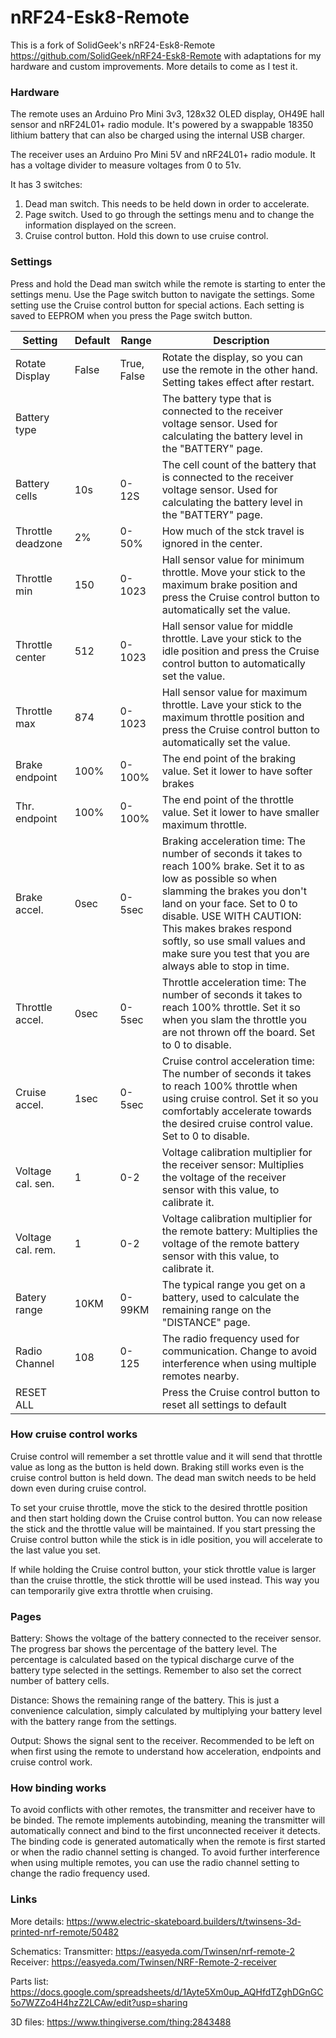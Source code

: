 # nRF24-Esk8-Remote

This is a fork of SolidGeek's nRF24-Esk8-Remote https://github.com/SolidGeek/nRF24-Esk8-Remote with adaptations for my hardware and custom improvements.
More details to come as I test it.

### Hardware
The remote uses an Arduino Pro Mini 3v3, 128x32 OLED display, OH49E hall sensor and nRF24L01+ radio module. It's powered by a swappable 18350 lithium battery that can also be charged using the internal USB charger.

The receiver uses an Arduino Pro Mini 5V and nRF24L01+ radio module. It has a voltage divider to measure voltages from 0 to 51v.

It has 3 switches:

1. Dead man switch. This needs to be held down in order to accelerate.
2. Page switch. Used to go through the settings menu and to change the information displayed on the screen.
3. Cruise control button. Hold this down to use cruise control.

### Settings
Press and hold the Dead man switch while the remote is starting to enter the settings menu. Use the Page switch button to navigate the settings. Some setting use the Cruise control button for special actions. Each setting is saved to EEPROM when you press the Page switch button.

Setting | Default | Range | Description
--- | --- | --- | --- 
Rotate Display | False | True, False | Rotate the display, so you can use the remote in the other hand. Setting takes effect after restart.
Battery type | | | The battery type that is connected to the receiver voltage sensor. Used for calculating the battery level in the "BATTERY" page.
Battery cells | 10s | 0-12S| The cell count of the battery that is connected to the receiver voltage sensor. Used for calculating the battery level in the "BATTERY" page.
Throttle deadzone | 2% | 0-50% | How much of the stck travel is ignored in the center.
Throttle min | 150 | 0-1023 | Hall sensor value for minimum throttle. Move your stick to the maximum brake position and press the Cruise control button to automatically set the value.
Throttle center | 512 | 0-1023 | Hall sensor value for middle throttle. Lave your stick to the idle position and press the Cruise control button to automatically set the value.
Throttle max | 874 | 0-1023 | Hall sensor value for maximum throttle. Lave your stick to the maximum throttle position and press the Cruise control button to automatically set the value.
Brake endpoint | 100% | 0-100%| The end point of the braking value. Set it lower to have softer brakes
Thr. endpoint | 100% | 0-100% | The end point of the throttle value. Set it lower to have smaller maximum throttle.
Brake accel. | 0sec | 0-5sec | Braking acceleration time: The number of seconds it takes to reach 100% brake. Set it to as low as possible so when slamming the brakes you don't land on your face. Set to 0 to disable. USE WITH CAUTION: This makes brakes respond softly, so use small values and make sure you test that you are always able to stop in time.
Throttle accel. | 0sec | 0-5sec | Throttle acceleration time: The number of seconds it takes to reach 100% throttle. Set it so when you slam the throttle you are not thrown off the board. Set to 0 to disable.
Cruise accel. | 1sec | 0-5sec | Cruise control acceleration time: The number of seconds it takes to reach 100% throttle when using cruise control. Set it so you comfortably accelerate towards the desired cruise control value. Set to 0 to disable.
Voltage cal. sen. | 1 | 0-2 | Voltage calibration multiplier for the receiver sensor: Multiplies the voltage of the receiver sensor with this value, to calibrate it.
Voltage cal. rem. | 1 | 0-2 | Voltage calibration multiplier for the remote battery: Multiplies the voltage of the remote battery sensor with this value, to calibrate it.
Batery range | 10KM | 0-99KM | The typical range you get on a battery, used to calculate the remaining range on the "DISTANCE" page.
Radio Channel | 108 | 0-125 | The radio frequency used for communication. Change to avoid interference when using multiple remotes nearby.
RESET ALL | | | Press the Cruise control button to reset all settings to default


### How cruise control works
Cruise control will remember a set throttle value and it will send that throttle value as long as the button is held down. Braking still works even is the cruise control button is held down. The dead man switch needs to be held down even during cruise control.

To set your cruise throttle, move the stick to the desired throttle position and then start holding down the Cruise control button. You can now release the stick and the throttle value will be maintained. If you start pressing the Cruise control button while the stick is in idle position, you will accelerate to the last value you set.

If while holding the Cruise control button, your stick throttle value is larger than the cruise throttle, the stick throttle will be used instead. This way you can temporarily give extra throttle when cruising.

### Pages
Battery: Shows the voltage of the battery connected to the receiver sensor. The progress bar shows the percentage of the battery level. The percentage is calculated based on the typical discharge curve of the battery type selected in the settings. Remember to also set the correct number of battery cells.

Distance: Shows the remaining range of the battery. This is just a convenience calculation, simply calculated by multiplying your battery level with the battery range from the settings.

Output: Shows the signal sent to the receiver. Recommended to be left on when first using the remote to understand how acceleration, endpoints and cruise control work.

### How binding works
To avoid conflicts with other remotes, the transmitter and receiver have to be binded. The remote implements autobinding, meaning the transmitter will automatically connect and bind to the first unconnected receiver it detects. The binding code is generated automatically when the remote is first started or when the radio channel setting is changed. To avoid further interference when using multiple remotes, you can use the radio channel setting to change the radio frequency used.

### Links
More details:
https://www.electric-skateboard.builders/t/twinsens-3d-printed-nrf-remote/50482

Schematics:
Transmitter: https://easyeda.com/Twinsen/nrf-remote-2
Receiver: https://easyeda.com/Twinsen/NRF-Remote-2-receiver

Parts list:
https://docs.google.com/spreadsheets/d/1Ayte5Xm0up_AQHfdTZghDGnGC5o7WZZo4H4hzZ2LCAw/edit?usp=sharing

3D files:
https://www.thingiverse.com/thing:2843488